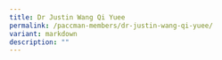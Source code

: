 ```yaml
---
title: Dr Justin Wang Qi Yuee
permalink: /paccman-members/dr-justin-wang-qi-yuee/
variant: markdown
description: ""
---
```

